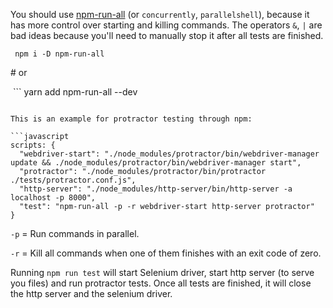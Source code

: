 
You should use [npm-run-all](https://github.com/mysticatea/npm-run-all) (or `concurrently`, `parallelshell`), because it has more control over starting and killing commands. The operators `&`, `|` are bad ideas because you'll need to manually stop it after all tests are finished.
```
 npm i -D npm-run-all
```

# or 

 ```
yarn add npm-run-all --dev
```

This is an example for protractor testing through npm:

```javascript
scripts: {
  "webdriver-start": "./node_modules/protractor/bin/webdriver-manager update && ./node_modules/protractor/bin/webdriver-manager start",
  "protractor": "./node_modules/protractor/bin/protractor ./tests/protractor.conf.js",
  "http-server": "./node_modules/http-server/bin/http-server -a localhost -p 8000",
  "test": "npm-run-all -p -r webdriver-start http-server protractor"
}
```

`-p` = Run commands in parallel.

`-r` = Kill all commands when one of them finishes with an exit code of zero.

Running `npm run test` will start Selenium driver, start http server (to serve you files) and run protractor tests. Once all tests are finished, it will close the http server and the selenium driver.